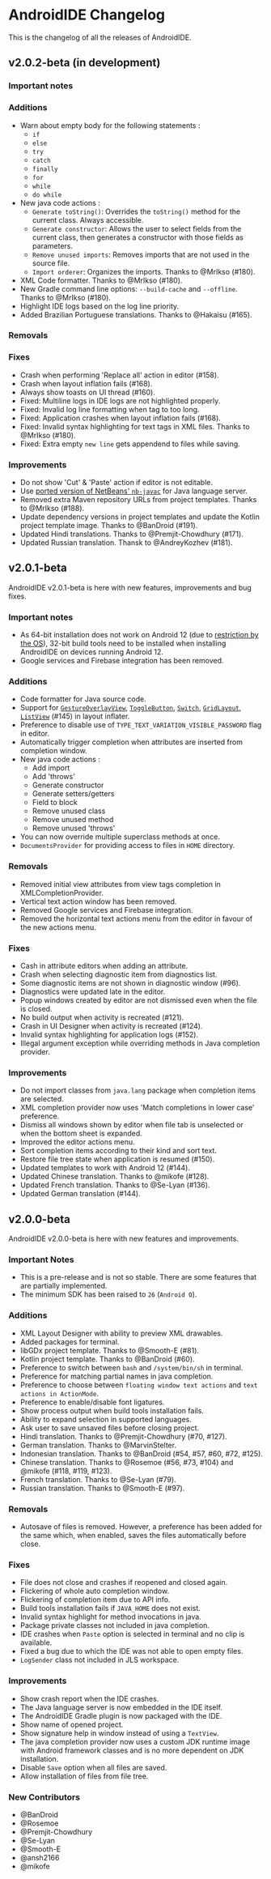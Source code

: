 # AndroidIDE Changelog
This is the changelog of all the releases of AndroidIDE.

## **v2.0.2-beta** (in development)

### Important notes
<!--Breaking changes and other important stuff here-->

### Additions
- Warn about empty body for the following statements :
  - `if`
  - `else`
  - `try`
  - `catch`
  - `finally`
  - `for`
  - `while`
  - `do while`
- New java code actions :
  - `Generate toString()`: Overrides the `toString()` method for the current class. Always accessible.
  - `Generate constructor`: Allows the user to select fields from the current class, then generates a constructor with those fields as parameters.
  - `Remove unused imports`: Removes imports that are not used in the source file.
  - `Import orderer`: Organizes the imports. Thanks to @MrIkso (#180).
- XML Code formatter. Thanks to @MrIkso (#180).
- New Gradle command line options: `--build-cache` and `--offline`. Thanks to @MrIkso (#180). 
- Highlight IDE logs based on the log line priority.
- Added Brazilian Portuguese translations. Thanks to @Hakaisu (#165).

### Removals
<!--Things that were removed-->

### Fixes
- Crash when performing 'Replace all' action in editor (#158).
- Crash when layout inflation fails (#168). 
- Always show toasts on UI thread (#160).
- Fixed: Multiline logs in IDE logs are not highlighted properly.
- Fixed: Invalid log line formatting when tag to too long.
- Fixed: Application crashes when layout inflation fails (#168).
- Fixed: Invalid syntax highlighting for text tags in XML files. Thanks to @MrIkso (#180).
- Fixed: Extra empty `new line` gets appendend to files while saving.

### Improvements
- Do not show 'Cut' & 'Paste' action if editor is not editable.
- Use [ported version of NetBeans' `nb-javac`](https://github.com/itsaky/nb-javac-android) for Java language server.
- Removed extra Maven repository URLs from project templates. Thanks to @MrIkso (#188).
- Update dependency versions in project templates and update the Kotlin project template image. Thanks to @BanDroid (#191).
- Updated Hindi translations. Thanks to @Premjit-Chowdhury (#171).
- Updated Russian translation. Thansk to @AndreyKozhev (#181).

## **v2.0.1-beta**
AndroidIDE v2.0.1-beta is here with new features, improvements and bug fixes.

### Important notes
- As 64-bit installation does not work on Android 12 (due
  to [restriction by the OS](https://source.android.com/devices/tech/debug/tagged-pointers)), 32-bit
  build tools need to be installed when installing AndroidIDE on devices running Android 12.
- Google services and Firebase integration has been removed.

### Additions
- Code formatter for Java source code.
- Support for
  [`GestureOverlayView`](https://developer.android.com/reference/android/gesture/GestureOverlayView),
  [`ToggleButton`](https://developer.android.com/reference/android/widget/ToggleButton),
  [`Switch`](https://developer.android.com/reference/android/widget/Switch),
  [`GridLayout`](https://developer.android.com/reference/android/widget/GridLayout),
  [`ListView`](https://developer.android.com/reference/android/widget/ListView) (#145) in layout
  inflater.
- Preference to disable use of `TYPE_TEXT_VARIATION_VISIBLE_PASSWORD` flag in editor.
- Automatically trigger completion when attributes are inserted from completion window.
- New java code actions :
    - Add import
    - Add 'throws'
    - Generate constructor
    - Generate setters/getters
    - Field to block
    - Remove unused class
    - Remove unused method
    - Remove unused 'throws'
- You can now override multiple superclass methods at once.
- `DocumentsProvider` for providing access to files in `HOME` directory.

### Removals
- Removed initial view attributes from view tags completion in XMLCompletionProvider.
- Vertical text action window has been removed.
- Removed Google services and Firebase integration.
- Removed the horizontal text actions menu from the editor in favour of the new actions menu.

### Fixes
- Cash in attribute editors when adding an attribute.
- Crash when selecting diagnostic item from diagnostics list.
- Some diagnostic items are not shown in diagnostic window (#96).
- Diagnostics were updated late in the editor.
- Popup windows created by editor are not dismissed even when the file is closed.
- No build output when activity is recreated (#121).
- Crash in UI Designer when activity is recreated (#124).
- Invalid syntax highlighting for application logs (#152).
- Illegal argument exception while overriding methods in Java completion provider.

### Improvements
- Do not import classes from `java.lang` package when completion items are selected.
- XML completion provider now uses 'Match completions in lower case' preference.
- Dismiss all windows shown by editor when file tab is unselected or when the bottom sheet is
  expanded.
- Improved the editor actions menu.
- Sort completion items according to their kind and sort text.
- Restore file tree state when application is resumed (#150).
- Updated templates to work with Android 12 (#144).
- Updated Chinese translation. Thanks to @mikofe (#128).
- Updated French translation. Thanks to @Se-Lyan (#136).
- Updated German translation (#144).

## **v2.0.0-beta**

AndroidIDE v2.0.0-beta is here with new features and improvements.

### Important Notes

- This is a pre-release and is not so stable. There are some features that are partially
  implemented.
- The minimum SDK has been raised to `26` (`Android O`).

### Additions

- XML Layout Designer with ability to preview XML drawables.
- Added packages for terminal.
- libGDx project template. Thanks to @Smooth-E (#81).
- Kotlin project template. Thanks to @BanDroid (#60).
- Preference to switch between `bash` and `/system/bin/sh` in terminal.
- Preference for matching partial names in java completion.
- Preference to choose between `floating window text actions` and `text actions in ActionMode`.
- Preference to enable/disable font ligatures.
- Show process output when build tools installation fails.
- Ability to expand selection in supported languages.
- Ask user to save unsaved files before closing project.
- Hindi translation. Thanks to @Premjit-Chowdhury (#70, #127).
- German translation. Thanks to @MarvinStelter.
- Indonesian translation. Thanks to @BanDroid (#54, #57, #60, #72, #125).
- Chinese translation. Thanks to @Rosemoe (#56, #73, #104) and @mikofe (#118, #119, #123).
- French translation. Thanks to @Se-Lyan (#79).
- Russian translation. Thanks to @Smooth-E (#97).

### Removals

- Autosave of files is removed. However, a preference has been added for the same which, when
  enabled, saves the files automatically before close.

### Fixes

- File does not close and crashes if reopened and closed again.
- Flickering of whole auto completion window.
- Flickering of completion item due to API info.
- Build tools installation fails if `JAVA_HOME` does not exist.
- Invalid syntax highlight for method invocations in java.
- Package private classes not included in java completion.
- IDE crashes when `Paste` option is selected in terminal and no clip is available.
- Fixed a bug due to which the IDE was not able to open empty files.
- `LogSender` class not included in JLS workspace.

### Improvements

- Show crash report when the IDE crashes.
- The Java language server is now embedded in the IDE itself.
- The AndroidIDE Gradle plugin is now packaged with the IDE.
- Show name of opened project.
- Show signature help in window instead of using a `TextView`.
- The java completion provider now uses a custom JDK runtime image with Android framework classes
  and is no more dependent on JDK installation.
- Disable `Save` option when all files are saved.
- Allow installation of files from file tree.

### New Contributors

* @BanDroid
* @Rosemoe
* @Premjit-Chowdhury
* @Se-Lyan
* @Smooth-E
* @ansh2166
* @mikofe
